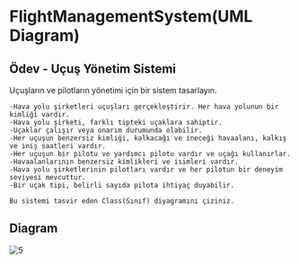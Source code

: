 # FlightManagementSystem(UML Diagram)

## Ödev - Uçuş Yönetim Sistemi

Uçuşların ve pilotların yönetimi için bir sistem tasarlayın.

```
-Hava yolu şirketleri uçuşları gerçekleştirir. Her hava yolunun bir kimliği vardır.
-Hava yolu şirketi, farklı tipteki uçaklara sahiptir.
-Uçaklar çalışır veya onarım durumunda olabilir.
-Her uçuşun benzersiz kimliği, kalkacağı ve ineceği havaalanı, kalkış ve iniş saatleri vardır.
-Her uçuşun bir pilotu ve yardımcı pilotu vardır ve uçağı kullanırlar.
-Havaalanlarının benzersiz kimlikleri ve isimleri vardır.
-Hava yolu şirketlerinin pilotları vardır ve her pilotun bir deneyim seviyesi mevcuttur.
-Bir uçak tipi, belirli sayıda pilota ihtiyaç duyabilir.

Bu sistemi tasvir eden Class(Sınıf) diyagramını çiziniz.
```

## Diagram

![5](https://user-images.githubusercontent.com/100076932/166243853-cd4ccf15-9109-481b-b084-ac64b59750a6.png)

